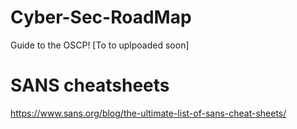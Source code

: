 # Cyber-Sec-RoadMap
Guide to the OSCP! [To to uplpoaded soon]


# SANS cheatsheets 
https://www.sans.org/blog/the-ultimate-list-of-sans-cheat-sheets/

